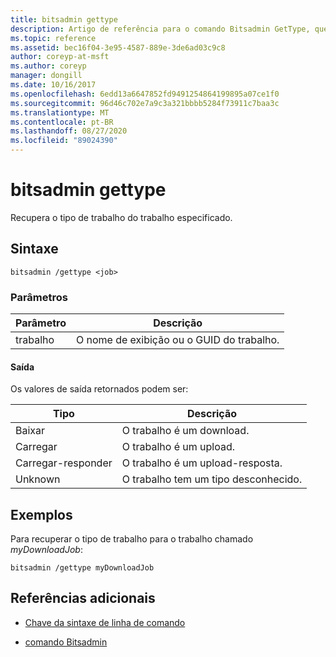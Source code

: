 ```yaml
---
title: bitsadmin gettype
description: Artigo de referência para o comando Bitsadmin GetType, que recupera o tipo de trabalho do trabalho especificado.
ms.topic: reference
ms.assetid: bec16f04-3e95-4587-889e-3de6ad03c9c8
author: coreyp-at-msft
ms.author: coreyp
manager: dongill
ms.date: 10/16/2017
ms.openlocfilehash: 6edd13a6647852fd9491254864199895a07ce1f0
ms.sourcegitcommit: 96d46c702e7a9c3a321bbbb5284f73911c7baa3c
ms.translationtype: MT
ms.contentlocale: pt-BR
ms.lasthandoff: 08/27/2020
ms.locfileid: "89024390"
---
```

# <a name="bitsadmin-gettype"></a>bitsadmin gettype

Recupera o tipo de trabalho do trabalho especificado.

## <a name="syntax"></a>Sintaxe

```
bitsadmin /gettype <job>
```

### <a name="parameters"></a>Parâmetros

| Parâmetro | Descrição |
| -------------- | -------------- |
| trabalho | O nome de exibição ou o GUID do trabalho. |

#### <a name="output"></a>Saída

Os valores de saída retornados podem ser:

| Tipo | Descrição |
| --------------- | ----------- |
| Baixar | O trabalho é um download. |
| Carregar | O trabalho é um upload. |
| Carregar-responder | O trabalho é um upload-resposta. |
| Unknown | O trabalho tem um tipo desconhecido. |

## <a name="examples"></a>Exemplos

Para recuperar o tipo de trabalho para o trabalho chamado *myDownloadJob*:

```
bitsadmin /gettype myDownloadJob
```

## <a name="additional-references"></a>Referências adicionais

- [Chave da sintaxe de linha de comando](command-line-syntax-key.md)

- [comando Bitsadmin](bitsadmin.md)
